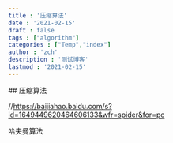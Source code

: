```yaml
---
title : '压缩算法'
date : '2021-02-15'
draft : false
tags : ["algorithm"]
categories : ["Temp","index"]
author : 'zch'
description : '测试博客'
lastmod : '2021-02-15'
---
```


﻿## 压缩算法

//https://baijiahao.baidu.com/s?id=1649449620464606133&wfr=spider&for=pc

哈夫曼算法
